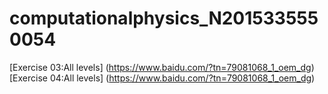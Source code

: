 # computationalphysics_N2015335550054

[Exercise 03:All levels] (https://www.baidu.com/?tn=79081068_1_oem_dg)
[Exercise 04:All levels] (https://www.baidu.com/?tn=79081068_1_oem_dg)
